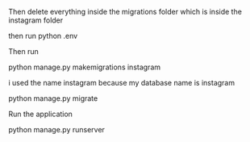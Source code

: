 


  


Then delete everything inside the migrations folder which is inside the instagram folder

  then run python .env 

  Then run


python manage.py makemigrations instagram
   
   i used the name instagram because my database name is instagram
 
 python manage.py migrate 

 Run the application  
 
 python manage.py runserver 

